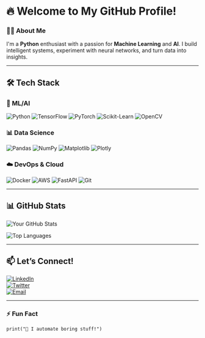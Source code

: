 # 🔥 Welcome to My GitHub Profile!  


### **👨‍💻 About Me**  
I'm a **Python** enthusiast with a passion for **Machine Learning** and **AI**. I build intelligent systems, experiment with neural networks, and turn data into insights.  

---

## **🛠️ Tech Stack**  

### **🧠 ML/AI**  
![Python](https://img.shields.io/badge/Python-3776AB?style=for-the-badge&logo=python&logoColor=white)
![TensorFlow](https://img.shields.io/badge/TensorFlow-FF6F00?style=for-the-badge&logo=tensorflow&logoColor=white)
![PyTorch](https://img.shields.io/badge/PyTorch-EE4C2C?style=for-the-badge&logo=pytorch&logoColor=white)
![Scikit-Learn](https://img.shields.io/badge/scikit--learn-F7931E?style=for-the-badge&logo=scikit-learn&logoColor=white)
![OpenCV](https://img.shields.io/badge/OpenCV-5C3EE8?style=for-the-badge&logo=opencv&logoColor=white)  

### **📊 Data Science**  
![Pandas](https://img.shields.io/badge/Pandas-150458?style=for-the-badge&logo=pandas&logoColor=white)
![NumPy](https://img.shields.io/badge/NumPy-013243?style=for-the-badge&logo=numpy&logoColor=white)
![Matplotlib](https://img.shields.io/badge/Matplotlib-11557C?style=for-the-badge&logo=matplotlib&logoColor=white)
![Plotly](https://img.shields.io/badge/Plotly-3F4F75?style=for-the-badge&logo=plotly&logoColor=white)  

### **☁️ DevOps & Cloud**  
![Docker](https://img.shields.io/badge/Docker-2496ED?style=for-the-badge&logo=docker&logoColor=white)
![AWS](https://img.shields.io/badge/AWS-232F3E?style=for-the-badge&logo=amazon-aws&logoColor=white)
![FastAPI](https://img.shields.io/badge/FastAPI-009688?style=for-the-badge&logo=fastapi&logoColor=white)
![Git](https://img.shields.io/badge/Git-F05032?style=for-the-badge&logo=git&logoColor=white)  

---



## **📊 GitHub Stats**  

![Your GitHub Stats](https://github-readme-stats.vercel.app/api?username=A2anti&show_icons=true&theme=radical&hide_border=true)  

![Top Languages](https://github-readme-stats.vercel.app/api/top-langs/?username=A2anti&layout=compact&theme=radical&hide_border=true)  

---

## **📫 Let’s Connect!**  

[![LinkedIn](https://img.shields.io/badge/LinkedIn-0077B5?style=for-the-badge&logo=linkedin&logoColor=white)](https://www.linkedin.com/in/kevin-ohare-737606273/)  
[![Twitter](https://img.shields.io/badge/Twitter-1DA1F2?style=for-the-badge&logo=twitter&logoColor=white)](https://x.com/minosdailyszn)  
[![Email](https://img.shields.io/badge/Email-D14836?style=for-the-badge&logo=gmail&logoColor=white)](mailto:minosdaily@proton.me)  

---

### **⚡ Fun Fact**  
`print("👾 I automate boring stuff!")`  

